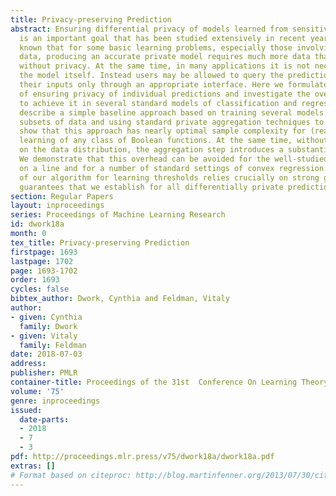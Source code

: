 ```yaml
---
title: Privacy-preserving Prediction
abstract: Ensuring differential privacy of models learned from sensitive user data
  is an important goal that has been studied extensively in recent years. It is now
  known that for some basic learning problems, especially those involving high-dimensional
  data, producing an accurate private model requires much more data than learning
  without privacy. At the same time, in many applications it is not necessary to expose
  the model itself. Instead users may be allowed to query the prediction model on
  their inputs only through an appropriate interface. Here we formulate the problem
  of ensuring privacy of individual predictions and investigate the overheads required
  to achieve it in several standard models of classification and regression. We first
  describe a simple baseline approach based on training several models on disjoint
  subsets of data and using standard private aggregation techniques to predict. We
  show that this approach has nearly optimal sample complexity for (realizable) PAC
  learning of any class of Boolean functions. At the same time, without strong assumptions
  on the data distribution, the aggregation step introduces a substantial overhead.
  We demonstrate that this overhead can be avoided for the well-studied class of thresholds
  on a line and for a number of standard settings of convex regression. The analysis
  of our algorithm for learning thresholds relies crucially on strong generalization
  guarantees that we establish for all differentially private prediction algorithms.
section: Regular Papers
layout: inproceedings
series: Proceedings of Machine Learning Research
id: dwork18a
month: 0
tex_title: Privacy-preserving Prediction
firstpage: 1693
lastpage: 1702
page: 1693-1702
order: 1693
cycles: false
bibtex_author: Dwork, Cynthia and Feldman, Vitaly
author:
- given: Cynthia
  family: Dwork
- given: Vitaly
  family: Feldman
date: 2018-07-03
address: 
publisher: PMLR
container-title: Proceedings of the 31st  Conference On Learning Theory
volume: '75'
genre: inproceedings
issued:
  date-parts:
  - 2018
  - 7
  - 3
pdf: http://proceedings.mlr.press/v75/dwork18a/dwork18a.pdf
extras: []
# Format based on citeproc: http://blog.martinfenner.org/2013/07/30/citeproc-yaml-for-bibliographies/
---
```

